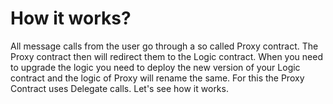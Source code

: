 # How it works?

All message calls from the user go through a so called Proxy contract. The Proxy contract then will redirect them to the Logic contract. When you need to upgrade the logic you need to deploy the new version of your Logic contract and the logic of Proxy will rename the same.
For this the Proxy Contract uses Delegate calls. Let's see how it works.